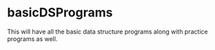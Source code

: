 # basicDSPrograms
This will have all the basic data structure programs along with practice programs as well.
